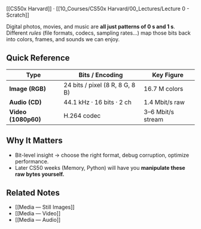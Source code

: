 
[[CS50x Harvard]] · [[10_Courses/CS50x Harvard/00_Lectures/Lecture 0 - Scratch]]

Digital photos, movies, and music are **all just patterns of 0 s and 1 s**.  
Different *rules* (file formats, codecs, sampling rates…) map those bits back into colors, frames, and sounds we can enjoy.

## Quick Reference
| Type  | Bits / Encoding | Key Figure |
|-------|-----------------|------------|
| **Image (RGB)** | 24 bits / pixel (8 R, 8 G, 8 B) | 16.7 M colors |
| **Audio (CD)** | 44.1 kHz · 16 bits · 2 ch | 1.4 Mbit/s raw |
| **Video (1080p60)** | H.264 codec | 3–6 Mbit/s stream |

## Why It Matters
* Bit-level insight → choose the right format, debug corruption, optimize performance.  
* Later CS50 weeks (Memory, Python) will have you **manipulate these raw bytes yourself.**

## Related Notes
- [[Media — Still Images]]
- [[Media — Video]]
- [[Media — Audio]]